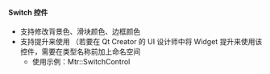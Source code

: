 #### Switch 控件

* 支持修改背景色、滑块颜色、边框颜色
* 支持提升来使用 （若要在 Qt Creator 的 UI 设计师中将 Widget 提升来使用该控件，需要在类型名称前加上命名空间 
    * 使用示例：Mtr::SwitchControl


